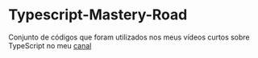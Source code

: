 # Typescript-Mastery-Road

Conjunto de códigos que foram utilizados nos meus vídeos curtos sobre TypeScript no meu [canal](https://www.youtube.com/channel/UC9sswQK24QFRMSA7NNzEtww/playlists)
